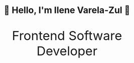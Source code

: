 <h1 align="center">🌸 Hello, I'm Ilene Varela-Zul 🌸</h1>

<p align="center" style="font-size: 40px">Frontend Software Developer</p>
